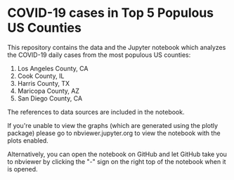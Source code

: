 # COVID-19 cases in Top 5 Populous US Counties

This repository contains the data and the Jupyter notebook which analyzes the COVID-19 daily cases from the most populous US counties:

1. Los Angeles County, CA
2. Cook County, IL
3. Harris County, TX
4. Maricopa County, AZ
5. San Diego County, CA

The references to data sources are included in the notebook.

If you're unable to view the graphs (which are generated using the plotly package) please go to nbviewer.jupyter.org to view the notebook with the plots enabled.

Alternatively, you can open the notebook on GitHub and let GitHub take you to nbviewer by clicking the "-" sign on the right top of the notebook when it is opened.
